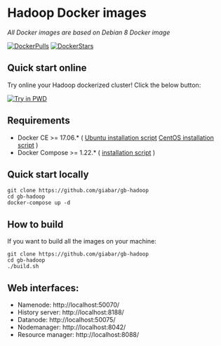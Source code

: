# Hadoop Docker images
_All Docker images are based on Debian 8 Docker image_

[![DockerPulls](https://img.shields.io/docker/pulls/giabar/gb-hadoop.svg)](https://registry.hub.docker.com/u/giabar/gb-hadoop/)
[![DockerStars](https://img.shields.io/docker/stars/giabar/gb-hadoop.svg)](https://registry.hub.docker.com/u/giabar/gb-hadoop/)

## Quick start online

Try online your Hadoop dockerized cluster! Click the below button:

[![Try in PWD](https://raw.githubusercontent.com/play-with-docker/stacks/master/assets/images/button.png)](https://labs.play-with-docker.com/?stack=https://raw.githubusercontent.com/giabar/gb-hadoop/master/docker-compose.yml)

## Requirements

* Docker CE >= 17.06.* ( [Ubuntu installation script](https://gist.githubusercontent.com/giabar/9c04cea19746c036ba5d9357eb47751a/raw/4f24a6c51d9bf182f61da2101a2bc9a59af11f1f/inst-docker-ubuntu16.sh) [CentOS installation script](https://gist.githubusercontent.com/giabar/ac77abc295c0fb8ddcd646533207fe80/raw/4d850cf911e9048a6c1e6aff1ce66a31daea29b1/inst-docker-centos7.sh) )
* Docker Compose >= 1.22.* ( [installation script](https://gist.githubusercontent.com/giabar/f966aaecd84cbbce363214065c90ae0b/raw/bf61d39912dc03608e132b4a220df9d5c41deff3/inst-docker-compose.sh) )

## Quick start locally
```
git clone https://github.com/giabar/gb-hadoop
cd gb-hadoop
docker-compose up -d
```

## How to build

If you want to build all the images on your machine:
```
git clone https://github.com/giabar/gb-hadoop
cd gb-hadoop
./build.sh
```

## Web interfaces:

* Namenode: http://localhost:50070/
* History server: http://localhost:8188/
* Datanode: http://localhost:50075/
* Nodemanager: http://localhost:8042/
* Resource manager: http://localhost:8088/
